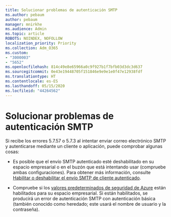```yaml
---
title: Solucionar problemas de autenticación SMTP
ms.author: pebaum
author: pebaum
manager: mnirkhe
ms.audience: Admin
ms.topic: article
ROBOTS: NOINDEX, NOFOLLOW
localization_priority: Priority
ms.collection: Adm_O365
ms.custom:
- "3000003"
- "5652"
ms.openlocfilehash: 814c49e8e65966a0c9f927b1f7bfb03d3dc3d637
ms.sourcegitcommit: 0e43e19448705f151846e9e9e1e0f47e12938fdf
ms.translationtype: HT
ms.contentlocale: es-ES
ms.lasthandoff: 05/15/2020
ms.locfileid: "44264562"
---
```

# <a name="solving-smtp-authentication-issues"></a>Solucionar problemas de autenticación SMTP

Si recibe los errores 5.7.57 o 5.7.3 al intentar enviar correo electrónico SMTP y autenticarse mediante un cliente o aplicación, puede comprobar algunas cosas:

- Es posible que el envío SMTP autenticado esté deshabilitado en su espacio empresarial o en el buzón que está intentando usar (compruebe ambas configuraciones). Para obtener más información, consulte [Habilitar o deshabilitar el envío SMTP de cliente autenticado](https://docs.microsoft.com/exchange/clients-and-mobile-in-exchange-online/authenticated-client-smtp-submission).

- Compruebe si los [valores predeterminados de seguridad de Azure](https://docs.microsoft.com/azure/active-directory/fundamentals/concept-fundamentals-security-defaults) están habilitados para su espacio empresarial. Si están habilitados, se producirá un error de autenticación SMTP con autenticación básica (también conocido como heredado; este usará el nombre de usuario y la contraseña).

